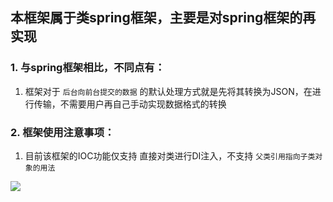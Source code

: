 ## 本框架属于类spring框架，主要是对spring框架的再实现

### 1. 与spring框架相比，不同点有：

1. 框架对于 `后台向前台提交的数据` 的默认处理方式就是先将其转换为JSON，在进行传输，不需要用户再自己手动实现数据格式的转换

### 2. 框架使用注意事项：

1. 目前该框架的IOC功能仅支持 直接对类进行DI注入，不支持 `父类引用指向子类对象的用法`

![](https://gitee.com/mrgeek-zrh/blogimage/raw/master/img/image-20201001151715319.png)



